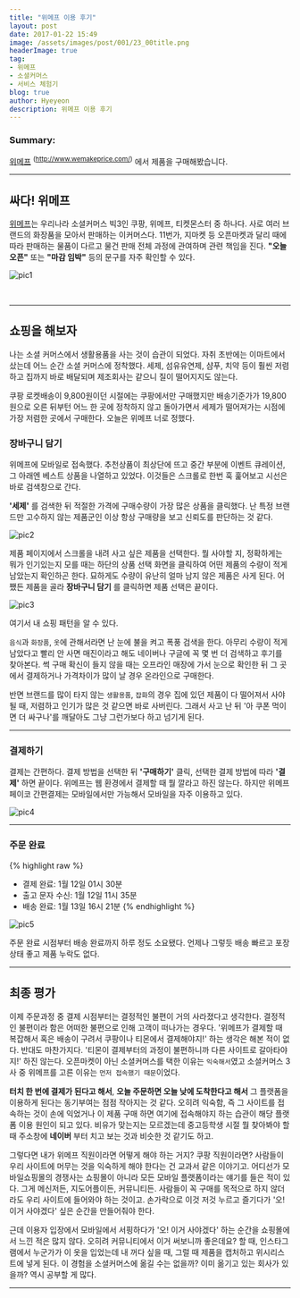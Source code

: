 ```yaml
---
title: "위메프 이용 후기"
layout: post
date: 2017-01-22 15:49
image: /assets/images/post/001/23_00title.png
headerImage: true
tag:
- 위메프
- 소셜커머스
- 서비스 체험기
blog: true
author: Hyeyeon
description: 위메프 이용 후기
---
```


### Summary:

[위메프](http://www.wemakeprice.com/) <sup>(http://www.wemakeprice.com/)</sup> 에서 제품을 구매해봤습니다.

---



## 싸다! 위메프

[위메프](http://www.wemakeprice.com/)는 우리나라 소셜커머스 빅3인 쿠팡, 위메프, 티켓몬스터 중 하나다. 사로 여러 브랜드의 화장품을 모아서 판매하는 이커머스다. 11번가, 지마켓 등 오픈마켓과 달리 때에 따라 판매하는 물품이 다르고 물건 판매 전체 과정에 관여하며 관련 책임을 진다. **"오늘 오픈"** 또는 **"마감 임박"** 등의 문구를 자주 확인할 수 있다.

![pic1](/assets/images/post/001/23_01.png)


<br>

---

## 쇼핑을 해보자

나는 소셜 커머스에서 생활용품을 사는 것이 습관이 되었다. 자취 초반에는 이마트에서 샀는데 어느 순간 소셜 커머스에 정착했다. 세제, 섬유유연제, 샴푸, 치약 등이 훨씬 저렴하고 집까지 바로 배달되며 제조회사는 같으니 질이 떨어지지도 않는다.

쿠팡 로켓배송이 9,800원이던 시절에는 쿠팡에서만 구매했지만 배송기준가가 19,800원으로 오른 뒤부턴 어느 한 곳에 정착하지 않고 돌아가면서 세제가 떨어져가는 시점에 가장 저렴한 곳에서 구매한다. 오늘은 위메프 너로 정했다.

### 장바구니 담기

위메프에 모바일로 접속했다. 추천상품이 최상단에 뜨고 중간 부분에 이벤트 큐레이션, 그 아래엔 베스트 상품을 나열하고 있었다. 이것들은 스크롤로 한번 훅 훑어보고 시선은 바로 검색창으로 간다.

**'세제'** 를 검색한 뒤 적절한 가격에 구매수량이 가장 많은 상품을 클릭했다. 난 특정 브랜드만 고수하지 않는 제품군인 이상 항상 구매량을 보고 신뢰도를 판단하는 것 같다.

![pic2](/assets/images/post/001/23_02.png)

제품 페이지에서 스크롤을 내려 사고 싶은 제품을 선택한다. 뭘 사야할 지, 정확하게는 뭐가 인기있는지 모를 때는 하단의 상품 선택 화면을 클릭하여 어떤 제품의 수량이 적게 남았는지 확인하곤 한다. 묘하게도 수량이 유난히 얼마 남지 않은 제품은 사게 된다. 어쨌든 제품을 골라 **장바구니 담기** 를 클릭하면 제품 선택은 끝이다.

![pic3](/assets/images/post/001/23_03.png)

여기서 내 쇼핑 패턴을 알 수 있다.

`음식`과 `화장품`, `옷`에 관해서라면 난 눈에 불을 켜고 폭풍 검색을 한다. 아무리 수량이 적게 남았다고 빨리 안 사면 매진이라고 해도 네이버나 구글에 꼭 몇 번 더 검색하고 후기를 찾아본다. 썩 구매 확신이 들지 않을 때는 오프라인 매장에 가서 눈으로 확인한 뒤 그 곳에서 결제하거나 가격차이가 많이 날 경우 온라인으로 구매한다.

반면 브랜드를 많이 타지 않는 `생활용품`, `잡화`의 경우 집에 있던 제품이 다 떨어져서 사야 될 때, 저렴하고 인기가 많은 것 같으면 바로 사버린다. 그래서 사고 난 뒤 '아 쿠폰 먹이면 더 싸구나'를 깨달아도 그냥 그런가보다 하고 넘기게 된다.

---

### 결제하기

결제는 간편하다. 결제 방법을 선택한 뒤 **'구매하기'** 클릭, 선택한 결제 방법에 따라 **'결제'** 하면 끝이다. 위메프는 웹 환경에서 결제할 때 뭘 깔라고 하진 않는다. 하지만 위메프 페이코 간편결제는 모바일에서만 가능해서 모바일을 자주 이용하고 있다.

![pic4](/assets/images/post/001/23_04.png)

---

### 주문 완료

{% highlight raw %}
* 결제 완료: 1월 12일 01시 30분
* 출고 문자 수신: 1월 12일 11시 35분
* 배송 완료: 1월 13일 16시 21분
{% endhighlight %}

![pic5](/assets/images/post/001/23_05.png)

주문 완료 시점부터 배송 완료까지 하루 정도 소요됐다. 언제나 그렇듯 배송 빠르고 포장상태 좋고 제품 누락도 없다.

---

## 최종 평가

이제 주문과정 중 결제 시점부터는 결정적인 불편이 거의 사라졌다고 생각한다. 결정적인 불편이라 함은 어떠한 불편으로 인해 고객이 떠나가는 경우다. '위메프가 결제할 때 복잡해서 혹은 배송이 구려서 쿠팡이나 티몬에서 결제해야지!' 하는 생각은 해본 적이 없다. 반대도 마찬가지다. '티몬이 결제부터의 과정이 불편하니까 다른 사이트로 갈아타야지!' 하진 않는다. 오픈마켓이 아닌 소셜커머스를 택한 이유는 `익숙해서`였고 소셜커머스 3사 중 위메프를 고른 이유는 `먼저 접속했기 때문`이었다.

**터치 한 번에 결제가 된다고 해서**, **오늘 주문하면 오늘 낮에 도착한다고 해서** 그 플랫폼을 이용하게 된다는 동기부여는 점점 작아지는 것 같다. 오히려 익숙함, 즉 그 사이트를 접속하는 것이 손에 익었거나 이 제품 구매 하면 여기에 접속해야지 하는 습관이 해당 플랫폼 이용 원인이 되고 있다. 비유가 맞는지는 모르겠는데 중고등학생 시절 뭘 찾아봐야 할 때 주소창에 **네이버** 부터 치고 보는 것과 비슷한 것 같기도 하고.

그렇다면 내가 위메프 직원이라면 어떻게 해야 하는 거지? 쿠팡 직원이라면? 사람들이 우리 사이트에 머무는 것을 익숙하게 해야 한다는 건 교과서 같은 이야기고. 어디선가 모바일쇼핑몰의 경쟁사는 쇼핑몰이 아니라 모든 모바일 플랫폼이라는 얘기를 들은 적이 있다. 그게 메신저든, 지도어플이든, 커뮤니티든. 사람들이 꼭 구매를 목적으로 하지 않더라도 우리 사이트에 들어와야 하는 것이고. 손가락으로 이것 저것 누르고 즐기다가 '오! 이거 사야겠다' 싶은 순간을 만들어줘야 한다.

근데 이용자 입장에서 모바일에서 서핑하다가 '오! 이거 사야겠다' 하는 순간을 쇼핑몰에서 느낀 적은 많지 않다. 오히려 커뮤니티에서 이거 써보니까 좋은데요? 할 때, 인스타그램에서 누군가가 이 옷을 입었는데 내 꺼다 싶을 때, 그럴 때 제품을 캡처하고 위시리스트에 넣게 된다. 이 경험을 소셜커머스에 옮길 수는 없을까? 이미 옮기고 있는 회사가 있을까? 역시 공부할 게 많다.

---
